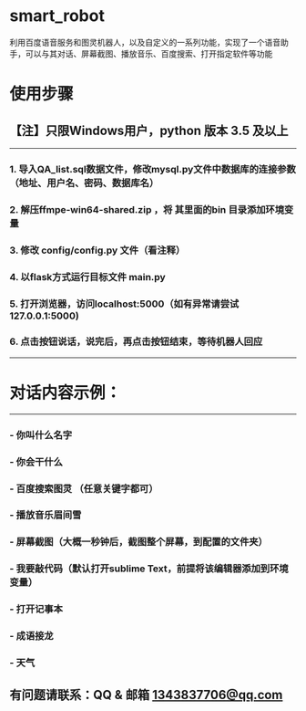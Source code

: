 # smart_robot
利用百度语音服务和图灵机器人，以及自定义的一系列功能，实现了一个语音助手，可以与其对话、屏幕截图、播放音乐、百度搜索、打开指定软件等功能

# 使用步骤
## 【注】只限Windows用户，python 版本 3.5 及以上
---
### 1. 导入QA_list.sql数据文件，修改mysql.py文件中数据库的连接参数（地址、用户名、密码、数据库名）

### 2. 解压ffmpe-win64-shared.zip ，将 其里面的bin 目录添加环境变量

### 3. 修改 config/config.py 文件（看注释）

### 4. 以flask方式运行目标文件 main.py

### 5. 打开浏览器，访问localhost:5000（如有异常请尝试 127.0.0.1:5000)

### 6. 点击按钮说话，说完后，再点击按钮结束，等待机器人回应
---
#  对话内容示例：
----
### - 你叫什么名字
### - 你会干什么
### - 百度搜索图灵 （任意关键字都可）
### - 播放音乐眉间雪
### - 屏幕截图（大概一秒钟后，截图整个屏幕，到配置的文件夹）
### - 我要敲代码（默认打开sublime Text，前提将该编辑器添加到环境变量）
### - 打开记事本
### - 成语接龙
### - 天气

## 有问题请联系：QQ & 邮箱 1343837706@qq.com
